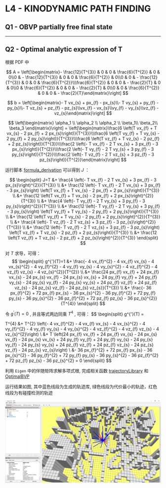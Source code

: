 # L4 - KINODYNAMIC PATH FINDING

## Q1 - OBVP partially free final state

---

## Q2 - Optimal analytic expression of T

根据 PDF 中

$$
A = \left[\begin{matrix}- \frac{12}{T^{3}} & 0 & 0 & \frac{6}{T^{2}} & 0 & 0\\0 & - \frac{12}{T^{3}} & 0 & 0 & \frac{6}{T^{2}} & 0\\0 & 0 & - \frac{12}{T^{3}} & 0 & 0 & \frac{6}{T^{2}}\\\frac{6}{T^{2}} & 0 & 0 & - \frac{2}{T} & 0 & 0\\0 & \frac{6}{T^{2}} & 0 & 0 & - \frac{2}{T} & 0\\0 & 0 & \frac{6}{T^{2}} & 0 & 0 & - \frac{2}{T}\end{matrix}\right]
$$


$$
b = \left[\begin{matrix}- T vx_{s} + px_{f} - px_{s}\\- T vy_{s} + py_{f} - py_{s}\\- T vz_{s} + pz_{f} - pz_{s}\\vx_{f} - vx_{s}\\vy_{f} - vy_{s}\\vz_{f} - vz_{s}\end{matrix}\right]
$$

$$
\left[\begin{matrix} \alpha_1 \\ \alpha_2 \\ \alpha_2 \\ \beta_1\\ \beta_2\\ \beta_3 \end{matrix}\right] 
= \left[\begin{matrix}\frac{6 \left(T vx_{f} + T vx_{s} - 2 px_{f} + 2 px_{s}\right)}{T^{3}}\\\frac{6 \left(T vy_{f} + T vy_{s} - 2 py_{f} + 2 py_{s}\right)}{T^{3}}\\\frac{6 \left(T vz_{f} + T vz_{s} - 2 pz_{f} + 2 pz_{s}\right)}{T^{3}}\\\frac{2 \left(- T vx_{f} - 2 T vx_{s} + 3 px_{f} - 3 px_{s}\right)}{T^{2}}\\\frac{2 \left(- T vy_{f} - 2 T vy_{s} + 3 py_{f} - 3 py_{s}\right)}{T^{2}}\\\frac{2 \left(- T vz_{f} - 2 T vz_{s} + 3 pz_{f} - 3 pz_{s}\right)}{T^{2}}\end{matrix}\right]
$$

运行脚本 [formula_derivation](./formula_derivation.py) 可以得到 $J$ ：

$$
\begin{split}
J=T &+ \frac{4 \left(- T vx_{f} - 2 T vx_{s} + 3 px_{f} - 3 px_{s}\right)^{2}}{T^{3}} \\ &+ \frac{12 \left(- T vx_{f} - 2 T vx_{s} + 3 px_{f} - 3 px_{s}\right) \left(T vx_{f} + T vx_{s} - 2 px_{f} + 2 px_{s}\right)}{T^{3}} \\ &+ \frac{12 \left(T vx_{f} + T vx_{s} - 2 px_{f} + 2 px_{s}\right)^{2}}{T^{3}} \\ &+ \frac{4 \left(- T vy_{f} - 2 T vy_{s} + 3 py_{f} - 3 py_{s}\right)^{2}}{T^{3}} \\ &+ \frac{12 \left(- T vy_{f} - 2 T vy_{s} + 3 py_{f} - 3 py_{s}\right) \left(T vy_{f} + T vy_{s} - 2 py_{f} + 2 py_{s}\right)}{T^{3}} \\ &+ \frac{12 \left(T vy_{f} + T vy_{s} - 2 py_{f} + 2 py_{s}\right)^{2}}{T^{3}} \\ &+ \frac{4 \left(- T vz_{f} - 2 T vz_{s} + 3 pz_{f} - 3 pz_{s}\right)^{2}}{T^{3}} \\ &+ \frac{12 \left(- T vz_{f} - 2 T vz_{s} + 3 pz_{f} - 3 pz_{s}\right) \left(T vz_{f} + T vz_{s} - 2 pz_{f} + 2 pz_{s}\right)}{T^{3}} \\ &+ \frac{12 \left(T vz_{f} + T vz_{s} - 2 pz_{f} + 2 pz_{s}\right)^{2}}{T^{3}}
\end{split}
$$

对 $T$ 求导，可得：
$$
\begin{split}
g^{'}(T)=1 &+ \frac{- 4 vx_{f}^{2} - 4 vx_{f} vx_{s} - 4 vx_{s}^{2} - 4 vy_{f}^{2} - 4 vy_{f} vy_{s} - 4 vy_{s}^{2} - 4 vz_{f}^{2} - 4 vz_{f} vz_{s} - 4 vz_{s}^{2}}{T^{2}} \\ &+ \frac{24 px_{f} vx_{f} + 24 px_{f} vx_{s} - 24 px_{s} vx_{f} - 24 px_{s} vx_{s} + 24 py_{f} vy_{f} + 24 py_{f} vy_{s} - 24 py_{s} vy_{f} - 24 py_{s} vy_{s} + 24 pz_{f} vz_{f} + 24 pz_{f} vz_{s} - 24 pz_{s} vz_{f} - 24 pz_{s} vz_{s}}{T^{3}} \\ &+ \frac{- 36 px_{f}^{2} + 72 px_{f} px_{s} - 36 px_{s}^{2} - 36 py_{f}^{2} + 72 py_{f} py_{s} - 36 py_{s}^{2} - 36 pz_{f}^{2} + 72 pz_{f} pz_{s} - 36 pz_{s}^{2}}{T^{4}}
\end{split}
$$

令 $g^{'}(T)=0$ , 并且等式两边同乘 $T^4$ , 可得：
$$
\begin{split}
g^{'}(T) = 

T^{4} &+ T^{2} \left(- 4 vx_{f}^{2} - 4 vx_{f} vx_{s} - 4 vx_{s}^{2} - 4 vy_{f}^{2} - 4 vy_{f} vy_{s} - 4 vy_{s}^{2} - 4 vz_{f}^{2} - 4 vz_{f} vz_{s} - 4 vz_{s}^{2}\right) \\ &+ T \left(24 px_{f} vx_{f} + 24 px_{f} vx_{s} - 24 px_{s} vx_{f} - 24 px_{s} vx_{s} + 24 py_{f} vy_{f} + 24 py_{f} vy_{s} - 24 py_{s} vy_{f} - 24 py_{s} vy_{s} + 24 pz_{f} vz_{f} + 24 pz_{f} vz_{s} - 24 pz_{s} vz_{f} - 24 pz_{s} vz_{s}\right) \\ &- 36 px_{f}^{2} + 72 px_{f} px_{s} - 36 px_{s}^{2} - 36 py_{f}^{2} + 72 py_{f} py_{s} - 36 py_{s}^{2} - 36 pz_{f}^{2} + 72 pz_{f} pz_{s} - 36 pz_{s}^{2} = 0
\end{split}
$$

利用 `Eigen` 中的伴随矩阵求解多项式根, 完成相关函数 [trajectoryLibrary](../src/grid_path_searcher/src/demo_node.cpp#L111) 和 [OptimalBVP](../src/grid_path_searcher/src/hw_tool.cpp#L86)

运行结果如图, 其中蓝色线段为生成的轨迹库, 绿色线段为代价最小的轨迹，红色线段为有碰撞检测的轨迹

![OBVP](./OBVP2.png)